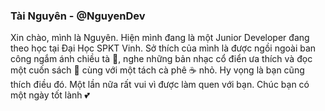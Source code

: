 ### Tài Nguyên - @NguyenDev
Xin chào, mình là Nguyên. Hiện mình đang là một Junior Developer đang theo học tại Đại Học SPKT Vinh.
Sở thích của mình là được ngồi ngoài ban công ngắm ánh chiều tà 🌇, nghe những bản nhạc cổ điển ưa thích và đọc một cuốn sách 📔 cùng với một tách cà phê ☕ nhỏ.
Hy vọng là bạn cũng thích điều đó. Một lần nữa rất vui vì được làm quen với bạn. Chúc bạn có một ngày tốt lành 💕

###
